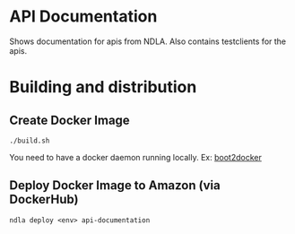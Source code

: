 # API Documentation 
Shows documentation for apis from NDLA.
Also contains testclients for the apis.

# Building and distribution

## Create Docker Image
    ./build.sh

You need to have a docker daemon running locally. Ex: [boot2docker](http://boot2docker.io/)

## Deploy Docker Image to Amazon (via DockerHub)
    ndla deploy <env> api-documentation

